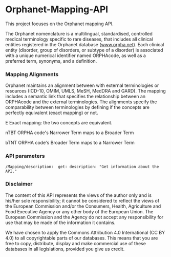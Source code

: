# Orphanet-Mapping-API
This project focuses on the Orphanet mapping API.

The Orphanet nomenclature is a multilingual, standardised, controlled medical terminology specific to rare diseases, that includes all clinical entities registered in the Orphanet database (www.orpha.net). Each clinical entity (disorder, group of disorders, or subtype of a disorder) is associated with a unique numerical identifier named ORPHAcode, as well as a preferred term, synonyms, and a definition.

### Mapping Alignments
Orphanet maintains an alignment between with external terminologies or resources (ICD-10, OMIM, UMLS, MeSH, MedDRA and GARD).
The mapping includes a semantic link that specifies the relationship between an ORPHAcode and the external terminologies.
The alignments specify the comparability between terminologies by defining if the concepts are perfectly equivalent (exact mapping) or not.

E Exact mapping: the two concepts are equivalent.

nTBT ORPHA code's Narrower Term maps to a Broader Term 

bTNT ORPHA code's Broader Term maps to a Narrower Term 

### API parameters
`/Mapping/description: 
    get:
      description: "Get information about the API."`
 

      

### Disclaimer
The content of this API represents the views of the author only and is his/her sole responsibility; it cannot be considered to reflect the views of the European Commission and/or the Consumers, Health, Agriculture and Food Executive Agency or any other body of the European Union. The European Commission and the Agency do not accept any responsibility for use that may be made of the information it contains.

We have chosen to apply the Commons Attribution 4.0 International (CC BY 4.0) to all copyrightable parts of our databases. This means that you are free to copy, distribute, display and make commercial use of these databases in all legislations, provided you give us credit.
